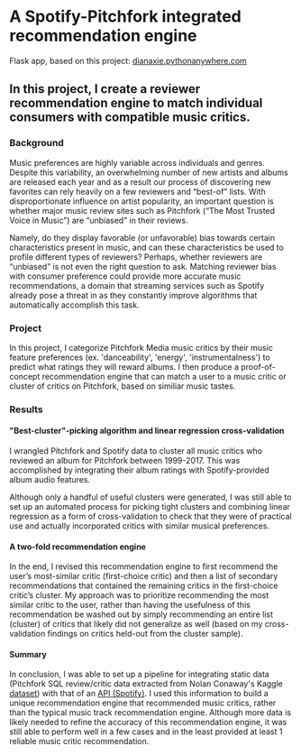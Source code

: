 # A Spotify-Pitchfork integrated recommendation engine

Flask app, based on this project: [dianaxie.pythonanywhere.com](dianaxie.pythonanywhere.com)

## In this project, I create a reviewer recommendation engine to match individual consumers with compatible music critics.

### Background
Music preferences are highly variable across individuals and genres. Despite this variability, an overwhelming number of new artists and albums are released each year and as a result our process of discovering new favorites can rely heavily on a few reviewers and “best-of” lists. With disproportionate influence on artist popularity, an important question is whether major music review sites such as Pitchfork (“The Most Trusted Voice in Music”) are “unbiased” in their reviews. 

Namely, do they display favorable (or unfavorable) bias towards certain characteristics present in music, and can these characteristics be used to profile different types of reviewers? Perhaps, whether reviewers are “unbiased” is not even the right question to ask. Matching reviewer bias with consumer preference could provide more accurate music recommendations, a domain that streaming services such as Spotify already pose a threat in as they constantly improve algorithms that automatically accomplish this task.
 
### Project 
In this project, I categorize Pitchfork Media music critics by their music feature preferences (ex. 'danceability', 'energy', 'instrumentalness') to predict what ratings they will reward albums. I then produce a proof-of-concept recommendation engine that can match a user to a music critic or cluster of critics on Pitchfork, based on similiar music tastes.

### Results 

#### "Best-cluster"-picking algorithm and linear regression cross-validation

I wrangled Pitchfork and Spotify data to cluster all music critics who reviewed an album for Pitchfork between 1999-2017. This was accomplished by integrating their album ratings with Spotify-provided album audio features.<p>
 
Although only a handful of useful clusters were generated, I was still able to set up an
automated process for picking tight clusters and combining linear regression as a form of
cross-validation to check that they were of practical use and actually incorporated critics with
similar musical preferences.<p>

#### A two-fold recommendation engine
In the end, I revised this recommendation engine to first recommend the user’s most-similar
critic (first-choice critic) and then a list of secondary recommendations that contained the
remaining critics in the first-choice critic’s cluster. My approach was to prioritize recommending
the most similar critic to the user, rather than having the usefulness of this recommendation be
washed out by simply recommending an entire list (cluster) of critics that likely did not generalize
as well (based on my cross-validation findings on critics held-out from the cluster sample).<p>

#### Summary
In conclusion, I was able to set up a pipeline for integrating static data (Pitchfork SQL
review/critic data extracted from Nolan Conaway's Kaggle [dataset](https://www.kaggle.com/nolanbconaway/pitchfork-data)) with that of an [API (Spotify)](https://developer.spotify.com/documentation/web-api/reference/tracks/get-audio-features/). I used this
information to build a unique recommendation engine that recommended music critics, rather
than the typical music track recommendation engine. Although more data is likely needed to
refine the accuracy of this recommendation engine, it was still able to perform well in a few
cases and in the least provided at least 1 reliable music critic recommendation.
